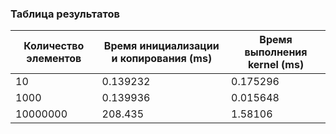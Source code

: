 ### Таблица результатов

| Количество элементов | Время инициализации и копирования (ms) | Время выполнения kernel (ms) |
|----------------------|----------------------------------------|------------------------------|
| 10                   | 0.139232                               | 0.175296                     |
| 1000                 | 0.139936                               | 0.015648                     |
| 10000000             | 208.435                                | 1.58106                      |
